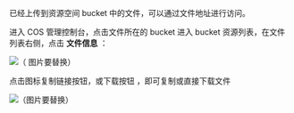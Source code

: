 已经上传到资源空间 bucket 中的文件，可以通过文件地址进行访问。

进入 COS 管理控制台，点击文件所在的 bucket 进入 bucket 资源列表，在文件列表右侧，点击 **文件信息** ：

![](//mccdn.qcloud.com/static/img/71df3dadac038b2f980e1a64dc5b10c2/image.png)（ 图片要替换）


点击图标复制链接按钮，或下载按钮 ，即可复制或直接下载文件

![](//mccdn.qcloud.com/static/img/e3e55936e54f4e82743554b35d182a2b/image.png)（图片要替换）








